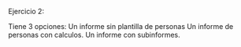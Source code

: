 Ejercicio 2:

  Tiene 3 opciones:
    Un informe sin plantilla de personas
    Un informe de personas con calculos.
    Un informe con subinformes.
